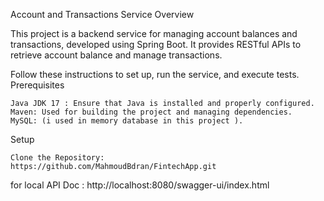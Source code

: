Account and Transactions Service
Overview

This project is a backend service for managing account balances and transactions, developed using Spring Boot. It provides RESTful APIs to retrieve account balance and manage transactions.

Follow these instructions to set up, run the service, and execute tests.
Prerequisites

    Java JDK 17 : Ensure that Java is installed and properly configured.
    Maven: Used for building the project and managing dependencies.
    MySQL: (i used in memory database in this project ).

Setup

    Clone the Repository:
    https://github.com/MahmoudBdran/FintechApp.git

for local API Doc : 
    http://localhost:8080/swagger-ui/index.html    
  
